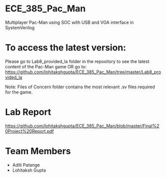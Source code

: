 # ECE_385_Pac_Man
Multiplayer Pac-Man using SOC with USB and VGA interface in SystemVerilog

# To access the latest version:
Please go to Lab8_provided_la folder in the repository to see the latest content of the Pac-Man game OR go to: https://github.com/lohitakshgupta/ECE_385_Pac_Man/tree/master/Lab8_provided_la 

Note: Files of Concern folder contains the most relevant .sv files required for the game.

# Lab Report
https://github.com/lohitakshgupta/ECE_385_Pac_Man/blob/master/Final%20Project%20Report.pdf

# Team Members
* Aditi Patange
* Lohitaksh Gupta
